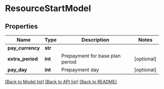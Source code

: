 # ResourceStartModel

## Properties
Name | Type | Description | Notes
------------ | ------------- | ------------- | -------------
**pay_currency** | **str** |  | 
**extra_period** | **int** | Prepayment for base plan period | [optional] 
**pay_day** | **int** | Prepayment day | [optional] 

[[Back to Model list]](../README.md#documentation-for-models) [[Back to API list]](../README.md#documentation-for-api-endpoints) [[Back to README]](../README.md)


